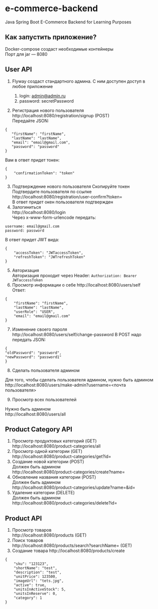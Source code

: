 # e-commerce-backend
Java Spring Boot E-Commerce Backend for Learning Purposes

## Как запустить приложение?
Docker-compose создаст необходимые контейнеры<br>
Порт для jar — 8080

## User API
1. Flyway создаст стандартного админа. С ним доступен доступ в любое приложение
   1. login: admin@admin.ru
   2. password: secretPassword

2. Регистрация нового пользователя http://localhost:8080/registration/signup (POST)<br>
Передайте JSON:
```
{
   "firstName": "firstName",
   "lastName": "lastName",
   "email": "email@gmail.com",
   "password": "password"
}
```
Вам в ответ придет токен:
```
{
    "confirmationToken": "token"
}
```

3. Подтверждение нового пользователя
Скопируйте токен<br>
Подтвердите пользователя по ссылке http://localhost:8080/registration/user-confirm?token=<token> <br>
В ответ придет окен пользователя <email> подтвержден
4. Залогиниться<br>
http://localhost:8080/login
<br> Через x-www-form-urlencode передать:
```
username: email@gmail.com
password: password
```
В ответ придет JWT вида:
```
{
    "accessToken": "JWTaccessToken",
    "refreshToken": "JWTrefreshToken"
}
```
5. Авторизация<br>
Авторизация проходит через Header:
```Authorization: Bearer JWTaccessToken```
6. Просмотр информации о себе
   http://localhost:8080/users/self <br>
Ответ:
```
{
    "firstName": "firstName",
    "lastName": "lastName",
    "userRole": "USER",
    "email": "email@gmail.com"
}
```
7. Изменение своего пароля<br>
   http://localhost:8080/users/self/change-password
   В POST надо передать JSON:<br>
```
{
"oldPassword": "password",
"newPassword": "password1"
}
```
8. Сделать пользователя админом

Для того, чтобы сделать пользователя админом, нужно быть админом
http://localhost:8080/users/make-admin?username=<почта пользователя>

9. Просмотр всех пользователей

Нужно быть админом<br>
http://localhost:8080/users/all

## Product Category API
1. Просмотр продуктовых категорий (GET)<br>
   http://localhost:8080/product-categories/all
2. Просмотр одной категории (GET)<br>
   http://localhost:8080/product-categories/get?id=<id>
3. Создание новой категории (POST)<br>
   Должен быть админом<br>
   http://localhost:8080/product-categories/create?name=<name>
4. Обновление названия категории (POST)<br>
   Должен быть админом<br>
   http://localhost:8080/product-categories/update?name=<name>&id=<id>
5. Удаление категории (DELETE)<br>
   Должен быть админом<br>
   http://localhost:8080/product-categories/delete?id=<id>

## Product API
1. Просмотр товаров<br>
http://localhost:8080/products (GET)
2. Поиск товаров<br>
   http://localhost:8080/products/search?searchName=<name> (GET)
3. Создание товара
http://localhost:8080/products/create
```
{
    "sku": "123123",
    "shortName": "test",
    "description": "test",
    "unitPrice": 123500,
    "imageUrl": "tets.jpg",
    "active": true,
    "unitsInActiveStock": 5,
    "unitsInReserve": 0,
    "category": 1
}
```